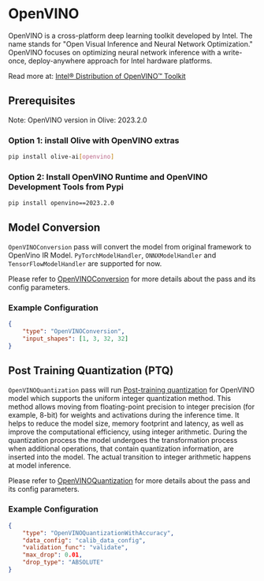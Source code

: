 # OpenVINO

OpenVINO is a cross-platform deep learning toolkit developed by Intel. The name stands for "Open Visual Inference and Neural Network
Optimization." OpenVINO focuses on optimizing neural network inference with a write-once, deploy-anywhere approach for Intel hardware
platforms.

Read more at: [Intel® Distribution of OpenVINO™ Toolkit](https://www.intel.com/content/www/us/en/developer/tools/openvino-toolkit/overview.html)


## Prerequisites
Note: OpenVINO version in Olive: 2023.2.0

### Option 1: install Olive with OpenVINO extras
```bash
pip install olive-ai[openvino]
```

### Option 2: Install OpenVINO Runtime and OpenVINO Development Tools from Pypi
```bash
pip install openvino==2023.2.0
```


## Model Conversion
`OpenVINOConversion` pass will convert the model from original framework to OpenVino IR Model. `PyTorchModelHandler`, `ONNXModelHandler` and
`TensorFlowModelHandler` are supported for now.

Please refer to [OpenVINOConversion](openvino_conversion) for more details about the pass and its config parameters.

### Example Configuration
```json
{
    "type": "OpenVINOConversion",
    "input_shapes": [1, 3, 32, 32]
}
```

## Post Training Quantization (PTQ)
`OpenVINOQuantization` pass will run [Post-training quantization](https://docs.openvino.ai/2023.3/ptq_introduction.html) for OpenVINO model which supports the uniform integer quantization method.
This method allows moving from floating-point precision to integer precision (for example, 8-bit) for weights and activations during the
inference time. It helps to reduce the model size, memory footprint and latency, as well as improve the computational efficiency, using
integer arithmetic. During the quantization process the model undergoes the transformation process when additional operations, that contain
quantization information, are inserted into the model. The actual transition to integer arithmetic happens at model inference.

Please refer to [OpenVINOQuantization](openvino_quantization) for more details about the pass and its config parameters.

### Example Configuration
```json
{
    "type": "OpenVINOQuantizationWithAccuracy",
    "data_config": "calib_data_config",
    "validation_func": "validate",
    "max_drop": 0.01,
    "drop_type": "ABSOLUTE"
}
```
